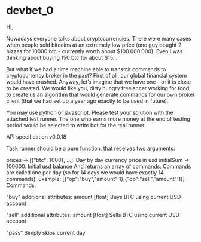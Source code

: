 # devbet_0

Hi,

Nowadays everyone talks about cryptocurrencies. There were many cases when people sold bitcoins at an extremely low price (one guy bought 2 pizzas for 10000 btc - currently worth about $100.000.000). Even I was thinking about buying 150 btc for about $15...

But what if we had a time machine able to transmit commands to cryptocurrency broker in the past? First of all, our global financial system would have crashed. Anyway, let’s imagine that we have one - or it is close to be created. We would like you, dirty hungry freelancer working for food, to create us an algorithm that would generate commands for our own broker client (that we had set up a year ago exactly to be used in future).

You may use python or javascript. Please test your solution with the attached test runner. The one who earns more money at the end of testing period would be selected to write bot for the real runner.

API specification v0.0.18

Task runner should be a pure function, that receives two arguments:

prices => [{"btc": 1000}, ...]. Day by day currency price in usd
initialSum => 100000. Initial usd balance And returns an array of commands. Commands are called one per day (so for 14 days we would have exactly 14 commands). Example: [{"op":"buy","amount":1},{"op":"sell","amount":1}]
Commands:

"buy" additional attributes: amount [float] Buys BTC using current USD account

"sell" additional attributes: amount [float] Sells BTC using current USD account

"pass" Simply skips current day
